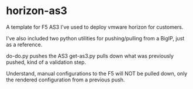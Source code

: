 # horizon-as3
A template for F5 AS3 I've used to deploy vmware horizon for customers.

I've also included two python utilities for pushing/pulling from a BigIP, just as a reference.

do-do.py pushes the AS3
get-as3.py pulls down what was previously pushed, kind of a validation step.

Understand, manual configurations to the F5 will NOT be pulled down, only the rendered configuration from a previous push.
